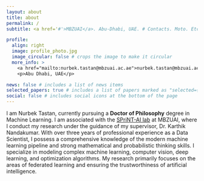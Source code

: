 ```yaml
---
layout: about
title: about
permalink: /
subtitle: <a href='#'>MBZUAI</a>. Abu-Dhabi, UAE. # Contacts. Moto. Etc.

profile:
  align: right
  image: profile_photo.jpg
  image_circular: false # crops the image to make it circular
  more_info: >
    <a href="mailto:nurbek.tastan@mbzuai.ac.ae">nurbek.tastan@mbzuai.ac.ae</a>
    <p>Abu Dhabi, UAE</p> 

news: false # includes a list of news items
selected_papers: true # includes a list of papers marked as "selected={true}"
social: false # includes social icons at the bottom of the page
---
```


<!-- Write your biography here. Tell the world about yourself. Link to your favorite [subreddit](http://reddit.com). You can put a picture in, too. The code is already in, just name your picture `prof_pic.jpg` and put it in the `img/` folder.

Put your address / P.O. box / other info right below your picture. You can also disable any of these elements by editing `profile` property of the YAML header of your `_pages/about.md`. Edit `_bibliography/papers.bib` and Jekyll will render your [publications page](/al-folio/publications/) automatically.

Link to your social media connections, too. This theme is set up to use [Font Awesome icons](https://fontawesome.com/) and [Academicons](https://jpswalsh.github.io/academicons/), like the ones below. Add your Facebook, Twitter, LinkedIn, Google Scholar, or just disable all of them. -->

I am Nurbek Tastan, currently pursuing a <b>Doctor of Philosophy</b> degree in Machine Learning. I am associated with the [SPriNT-AI lab](https://www.sprintai.org/) at MBZUAI, where I conduct my research under the guidance of my supervisor, Dr. Karthik Nandakumar. With over three years of professional experience as a Data Scientist, I possess a comprehensive knowledge of the modern machine learning pipeline and strong mathematical and probabilistic thinking skills. I specialize in modeling complex machine learning, computer vision, deep learning, and optimization algorithms. My research primarily focuses on the areas of federated learning and ensuring the trustworthiness of artificial intelligence. 